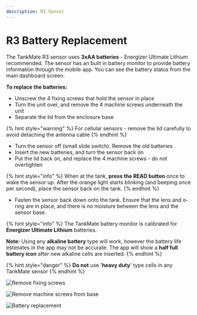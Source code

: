 ```yaml
---
description: R3 Sensor
---
```


# R3 Battery Replacement

The TankMate R3 sensor uses **3xAA batteries** - Energizer Ultimate Lithium recommended. The sensor has an built in battery monitor to provide battery information through the mobile app. You can see the battery status from the main dashboard screen.

**To replace the batteries:**

* Unscrew the 4 fixing screws that hold the sensor in place
* Turn the unit over, and remove the 4 machine screws underneath the unit&#x20;
* Separate the lid from the enclosure base&#x20;

{% hint style="warning" %}
For cellular sensors - remove the lid carefully to avoid detaching the antenna cable
{% endhint %}

* Turn the sensor off (small slide switch). Remove the old batteries
* Insert the new batteries, and turn the sensor back on
* Put the lid back on, and replace the 4 machine screws - do not overtighten

{% hint style="info" %}
When at the tank, **press the READ button** once to wake the sensor up. After the orange light starts blinking (and beeping once per second), place the sensor back on the tank.
{% endhint %}

* Fasten the sensor back down onto the tank. Ensure that the lens and o-ring are in place, and there is no moisture between the lens and the sensor base.

{% hint style="info" %}
The TankMate battery monitor is calibrated for **Energizer Ultimate Lithium** batteries.&#x20;

**Note:** Using any **alkaline battery** type will work, however the battery life estimates in the app may not be accurate. The app will show a **half full battery icon** after new alkaline cells are inserted.
{% endhint %}

{% hint style="danger" %}
**Do not** use '**heavy duty**' type cells in any TankMate sensor
{% endhint %}

![Remove fixing screws](../../../.gitbook/assets/20220217\_111811.jpg)

![Remove machine screws from base](../../../.gitbook/assets/20220324\_153336.jpg)

![Battery replacement](../../../.gitbook/assets/20220323\_101104.jpg)
